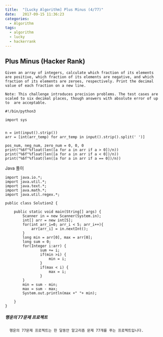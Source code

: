 ```yaml
---
title:  "[Lucky Algorithm] Plus Minus (4/77)"
date:   2017-09-15 11:36:23
categories:
  - Algorithm
tags:
  - algorithm
  - lucky
  - hackerrank
---
```

## Plus Minus (Hacker Rank)
    Given an array of integers, calculate which fraction of its elements are positive, which fraction of its elements are negative, and which fraction of its elements are zeroes, respectively. Print the decimal value of each fraction on a new line.

    Note: This challenge introduces precision problems. The test cases are scaled to six decimal places, though answers with absolute error of up to  are acceptable.

```
#!/bin/python3

import sys


n = int(input().strip())
arr = [int(arr_temp) for arr_temp in input().strip().split(' ')]

pos_num, neg_num, zero_num = 0, 0, 0
print("%6f"%float(len([a for a in arr if a > 0])/n))
print("%6f"%float(len([a for a in arr if a < 0])/n))
print("%6f"%float(len([a for a in arr if a == 0])/n))

```

Java 풀이
```
import java.io.*;
import java.util.*;
import java.text.*;
import java.math.*;
import java.util.regex.*;

public class Solution2 {

    public static void main(String[] args) {
        Scanner in = new Scanner(System.in);
        int[] arr = new int[5];
        for(int arr_i=0; arr_i < 5; arr_i++){
            arr[arr_i] = in.nextInt();
        }
        long min = arr[0], max = arr[0];
        long sum = 0;
        for(Integer i:arr) {
        		sum += i;
        		if(min >i) {
        			min = i;
        		}
        		if(max < i) {
        			max = i;
        		}
        }
        min = sum - min;
        max = sum - max;
        System.out.println(max +" "+ min);

    }
}

```

##### 행운의 77문제 프로젝트
```
  행운의 77문제 프로젝트는 한 달동안 알고리즘 문제 77개를 푸는 프로젝트입니다.
```
